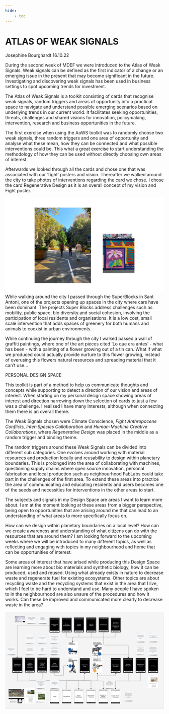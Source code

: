 ```yaml
---
hide:
    - toc
---
```


# ATLAS OF WEAK SIGNALS

Josephine Bourghardt 16.10.22

During the second week of MDEF we were introduced to the Atlas of Weak Signals. Weak signals can be defined as the first indicator of a change or an emerging issue in the present that may become significant in the future. Investigating and discovering weak signals has been used in business settings to spot upcoming trends for investment. 

The Atlas of Weak Signals is a toolkit consisting of cards that recognise weak signals, random triggers and areas of opportunity into a practical space to navigate and understand possible emerging scenarios based on underlying trends in our current world. It facilitates seeking opportunities, threats, challenges  and shared visions for innovation, policymaking, intervention, research and business opportunities in the future. 

The first exercise when using the AoWS toolkit was to randomly choose two weak signals, three random triggers and one area of opportunity and analyse what these mean, how they can be connected and what possible interventions could be. This what a great exercise to start understanding the methodology of how they can be used without directly choosing own areas of interest.

Afterwards we looked through all the cards and chose one that was associated with our ‘fight’ posters and vision. Thereafter we walked around the city to take photos of interventions regarding the card we chose. I chose the card Regenerative Design as it is an overall concept of my vision and Fight poster. 

![](../images/AoWS/regenerativepics.jpg)
While walking around the city I passed through the SuperBlocks in Sant Antoni, one of the projects opening up spaces in the city where cars have been dominant. The projects Super Blocks address challenges such as mobility, public space, bio diversity and social cohesion, involving the participation of local residents and organisations. It is a low cost, small scale intervention that adds spaces of greenery for both humans and animals to coexist in urban environments. 

While continuing the journey through the city I walked passed a wall of graffiti paintings, where one of the art pieces cited ‘Lo que era antes’ - what has been - with a painting of a flower growing out of a tin can. What if what we produced could actually provide nurture to this flower growing, instead of overusing this flowers natural resources and spreading material that it can’t use…

PERSONAL DESIGN SPACE

This toolkit is part of a method to help us communicate thoughts and concepts while supporting to detect a direction of our vision and areas of interest. When starting on my personal design space showing areas of interest and direction narrowing down the selection of cards to just a few was a challenge. I realised I have many interests, although when connecting them there is an overall theme. 

The Weak Signals chosen were Climate Conscience, *Fight Anthropocene Conflicts, Inter-Species Collaboration* and *Human-Machine Creative Collaborations*, where *Regenerative Design* was placed in the middle as a random trigger and binding theme. 

The random triggers around these Weak Signals can be divided into different sub categories. One evolves around working with material resources and production locally and reusability to design within planetary boundaries. This is prolonged into the area of collaborating with machines, questioning supply chains where open source innovation, personal fabrication and local production such as neighbourhood FabLabs could take part in the challenges of the first area. To extend these areas into practice the area of communicating and educating residents and users becomes one of the seeds and necessities for interventions in the other areas to start.

The subjects and signals in my Design Space are areas I want to learn more about. I am at the moment looking at these areas from a bigger perspective, being open to opportunities that are arising around me that can lead to an understanding of what areas to more specifically focus on.

How can we design within planetary boundaries on a local level? How can we create awareness and understanding of what citizens can do with the resources that are around them? I am looking forward to the upcoming weeks where we will be introduced to many different topics, as well as reflecting and engaging with topics in my neighbourhood and home that can be opportunities of interest. 

Some areas of interest that have arised while producing this Design Space are learning more about bio materials and synthetic biology, how it can be produced, used and reused. Using what already exists in nature to decrease waste and regenerate fuel for existing ecosystems. Other topics are about recycling waste and the recycling systems that exist in the area that I live, which I feel to be hard to understand and use. Many people I have spoken to in the neighbourhood are also unsure of the procedures and how it works. Can these be improved and communicated more clearly to decrease waste in the area? 



![](../images/AoWS/designspace.png)
